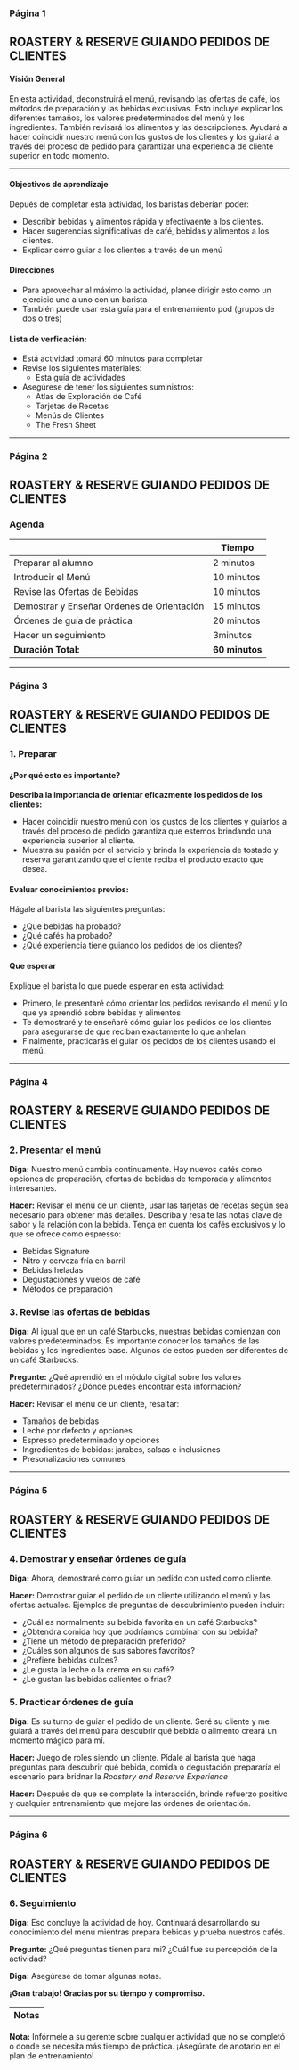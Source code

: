 ### Página 1

## ROASTERY & RESERVE GUIANDO PEDIDOS DE CLIENTES
#### Visión General
En esta actividad, deconstruirá el menú, revisando las ofertas de café, los métodos de preparación y las bebidas exclusivas. Esto incluye explicar los diferentes tamaños, los valores predeterminados del menú y los ingredientes. También revisará los alimentos y las descripciones. Ayudará a hacer coincidir nuestro menú con los gustos de los clientes y los guiará a través del proceso de pedido para garantizar una experiencia de cliente superior en todo momento.

---

#### Objectivos de aprendizaje

Depués de completar esta actividad, los baristas deberían poder:

- Describir bebidas y alimentos rápida y efectivaente a los clientes.
- Hacer sugerencias significativas de café, bebidas y alimentos a los clientes.
- Explicar cómo guiar a los clientes a través de un menú

#### Direcciones

- Para aprovechar al máximo la actividad, planee dirigir esto como un ejercicio uno a uno con un barista
- También puede usar esta guía para el entrenamiento pod (grupos de dos o tres)

#### Lista de verficación:

- Está actividad tomará 60 minutos para completar
- Revise los siguientes materiales:
  - Esta guía de actividades
- Asegúrese de tener los siguientes suministros:
  - Atlas de Exploración de Café
  - Tarjetas de Recetas
  - Menús de Clientes
  - The Fresh Sheet
---
### Página 2

## ROASTERY & RESERVE GUIANDO PEDIDOS DE CLIENTES

### Agenda
|   | **Tiempo** |
| - | ---------- |
| Preparar al alumno | 2 minutos |
| Introducir el Menú | 10 minutos |
| Revise las Ofertas de Bebidas | 10 minutos |
| Demostrar y Enseñar Ordenes de Orientación | 15 minutos |
| Órdenes de guía de práctica | 20 minutos |
| Hacer un seguimiento | 3minutos |
| **Duración Total:** | **60 minutos** |
---
### Página 3

## ROASTERY & RESERVE GUIANDO PEDIDOS DE CLIENTES
<!-- TODO: falta subtitulo checar en otras páginas -->

### 1. Preparar
#### ¿Por qué esto es importante?
**Describa la importancia de orientar eficazmente los pedidos de los clientes:**
- Hacer coincidir nuestro menú con los gustos de los clientes y guiarlos a través del proceso de pedido garantiza que estemos brindando una experiencia superior al cliente.
- Muestra su pasión por el servicio y brinda la experiencia de tostado y reserva garantizando que el cliente reciba el producto exacto que desea.

<!-- TODO: checar esta seccion en todas las páginas por si falta algun renglón -->
#### Evaluar conocimientos previos:
Hágale al barista las siguientes preguntas:
- ¿Que bebidas ha probado?
- ¿Qué cafés ha probado?
- ¿Qué experiencia tiene guiando los pedidos de los clientes?
#### Que esperar
Explique el barista lo que puede esperar en esta actividad:
- Primero, le presentaré cómo orientar los pedidos revisando el menú y lo que ya aprendió sobre bebidas y alimentos
- Te demostraré y te enseñaré cómo guiar los pedidos de los clientes para asegurarse de que reciban exactamente lo que anhelan
- Finalmente, practicarás el guiar los pedidos de los clientes usando el menú.
---
### Página 4

## ROASTERY & RESERVE GUIANDO PEDIDOS DE CLIENTES

### 2. Presentar el menú
**Diga:** Nuestro menú cambia continuamente. Hay nuevos cafés como opciones de preparación, ofertas de bebidas de temporada y alimentos interesantes.

**Hacer:** Revisar el menú de un cliente, usar las tarjetas de recetas según sea necesario para obtener más detalles. Describa y resalte las notas clave de sabor y la relación con la bebida. Tenga en cuenta los cafés exclusivos y lo que se ofrece como espresso:
- Bebidas Signature
- Nitro y cerveza fría en barril
- Bebidas heladas
- Degustaciones y vuelos de café
- Métodos de preparación

### 3. Revise las ofertas de bebidas
**Diga:** Al igual que en un café Starbucks, nuestras bebidas comienzan con valores predeterminados. Es importante conocer los tamaños de las bebidas y los ingredientes base. Algunos de estos pueden ser diferentes de un café Starbucks.

**Pregunte:** ¿Qué aprendió en el módulo digital sobre los valores predeterminados? ¿Dónde puedes encontrar esta información?

**Hacer:** Revisar el menú de un cliente, resaltar:
- Tamaños de bebidas
- Leche por defecto y opciones
- Espresso predeterminado y opciones
- Ingredientes de bebidas: jarabes, salsas e inclusiones
- Presonalizaciones comunes
---
### Página 5

## ROASTERY & RESERVE GUIANDO PEDIDOS DE CLIENTES

### 4. Demostrar y enseñar órdenes de guía
**Diga:** Ahora, demostraré cómo guiar un pedido con usted como cliente.

**Hacer:** Demostrar guiar el pedido de un cliente utilizando el menú y las ofertas actuales. Ejemplos de preguntas de descubrimiento pueden incluir:

- ¿Cuál es normalmente su bebida favorita en un café Starbucks?
- ¿Obtendra comida hoy que podríamos combinar con su bebida?
- ¿Tiene un método de preparación preferido?
- ¿Cuáles son algunos de sus sabores favoritos?
- ¿Prefiere bebidas dulces?
- ¿Le gusta la leche o la crema en su café?
- ¿Le gustan las bebidas calientes o frías?
<!-- TODO: checar la traducción de las preguntas anteriores -->

### 5. Practicar órdenes de guía
**Diga:** Es su turno de guiar el pedido de un cliente. Seré su cliente y me guiará a través del menú para descubrir qué bebida o alimento creará un momento mágico para mí.

**Hacer:** Juego de roles siendo un cliente. Pídale al barista que haga preguntas para descubrir qué bebida, comida o degustación prepararía el escenario para bridnar la _Roastery and Reserve Experience_

**Hacer:** Después de que se complete la interacción, brinde refuerzo positivo y cualquier entrenamiento que mejore las órdenes de orientación.

---
### Página 6

## ROASTERY & RESERVE GUIANDO PEDIDOS DE CLIENTES

### 6. Seguimiento

**Diga:** Eso concluye la actividad de hoy. Continuará desarrollando su conocimiento del menú mientras prepara bebidas y prueba nuestros cafés.

**Pregunte:** ¿Qué preguntas tienen para mi? ¿Cuál fue su percepción de la actividad?

**Diga:** Asegúrese de tomar algunas notas.

**¡Gran trabajo! Gracias por su tiempo y compromiso.**

| **Notas** |
| - |

**Nota:** Infórmele a su gerente sobre cualquier actividad que no se completó o donde se necesita más tiempo de práctica. ¡Asegúrate de anotarlo en el plan de entrenamiento!